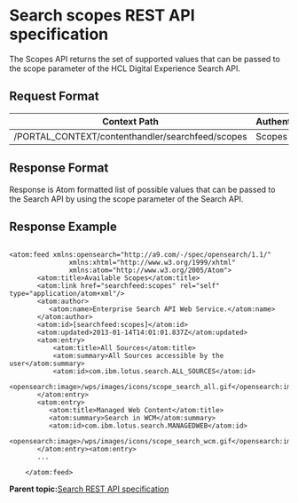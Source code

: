 # Search scopes REST API specification 

The Scopes API returns the set of supported values that can be passed to the scope parameter of the HCL Digital Experience Search API.

## Request Format

|Context Path|Authentication|
|------------|--------------|
|/PORTAL\_CONTEXT/contenthandler/searchfeed/scopes|Scopes API|

## Response Format

Response is Atom formatted list of possible values that can be passed to the Search API by using the scope parameter of the Search API.

## Response Example

```

<atom:feed xmlns:opensearch="http://a9.com/-/spec/opensearch/1.1/"
	           xmlns:xhtml="http://www.w3.org/1999/xhtml"
	           xmlns:atom="http://www.w3.org/2005/Atom">
	   <atom:title>Available Scopes</atom:title>
	   <atom:link href="searchfeed:scopes" rel="self" type="application/atom+xml"/>
	   <atom:author>
	      <atom:name>Enterprise Search API Web Service.</atom:name>
	   </atom:author>
	   <atom:id>[searchfeed:scopes]</atom:id>
	   <atom:updated>2013-01-14T14:01:01.837Z</atom:updated>
	   <atom:entry>
	       <atom:title>All Sources</atom:title>
	       <atom:summary>All Sources accessible by the user</atom:summary>
	       <atom:id>com.ibm.lotus.search.ALL_SOURCES</atom:id>
	       <opensearch:image>/wps/images/icons/scope_search_all.gif</opensearch:image>
	   </atom:entry>
	   <atom:entry>
	      <atom:title>Managed Web Content</atom:title>
	      <atom:summary>Search in WCM</atom:summary>
	      <atom:id>com.ibm.lotus.search.MANAGEDWEB</atom:id>
	      <opensearch:image>/wps/images/icons/scope_search_wcm.gif</opensearch:image>
	   </atom:entry><atom:entry>
	   ...
   
	</atom:feed>
```

**Parent topic:**[Search REST API specification ](../search-rest-api/search.md)

